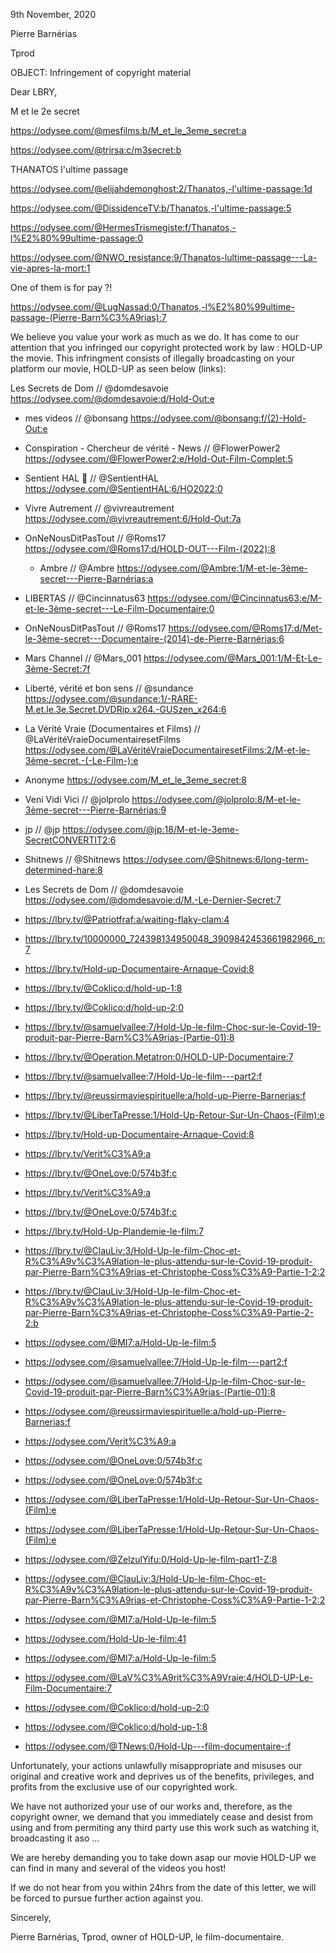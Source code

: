 9th November, 2020



Pierre Barnérias

Tprod

<redacted private info>



OBJECT: Infringement of copyright material



Dear LBRY,

  
  M et le 2e secret

https://odysee.com/@mesfilms:b/M_et_le_3eme_secret:a

https://odysee.com/@trirsa:c/m3secret:b



THANATOS l'ultime passage

https://odysee.com/@elijahdemonghost:2/Thanatos,-l'ultime-passage:1d

https://odysee.com/@DissidenceTV:b/Thanatos,-l'ultime-passage:5

https://odysee.com/@HermesTrismegiste:f/Thanatos,-l%E2%80%99ultime-passage:0

https://odysee.com/@NWO_resistance:9/Thanatos-lultime-passage---La-vie-apres-la-mort:1

One of them is for pay ?!

https://odysee.com/@LugNassad:0/Thanatos,-l%E2%80%99ultime-passage-(Pierre-Barn%C3%A9rias):7


We believe you value your work as much as we do. It has come to our attention that you infringed our copyright protected work by law : HOLD-UP the movie. This infringment consists of illegally broadcasting on your platform our movie, HOLD-UP as seen below (links):

Les Secrets de Dom // @domdesavoie
https://odysee.com/@domdesavoie:d/Hold-Out:e
- mes videos // @bonsang
https://odysee.com/@bonsang:f/(2)-Hold-Out:e
- Conspiration - Chercheur de vérité - News // @FlowerPower2
https://odysee.com/@FlowerPower2:e/Hold-Out-Film-Complet:5
- Sentient HAL 💚 // @SentientHAL
https://odysee.com/@SentientHAL:6/HO2022:0
- Vivre Autrement // @vivreautrement
https://odysee.com/@vivreautrement:6/Hold-Out:7a
- OnNeNousDitPasTout // @Roms17
https://odysee.com/@Roms17:d/HOLD-OUT---Film-(2022):8

  - Ambre // @Ambre
https://odysee.com/@Ambre:1/M-et-le-3ème-secret---Pierre-Barnérias:a
- LIBERTAS // @Cincinnatus63
https://odysee.com/@Cincinnatus63:e/M-et-le-3ème-secret---Le-Film-Documentaire:0
- OnNeNousDitPasTout // @Roms17
https://odysee.com/@Roms17:d/Met-le-3ème-secret---Documentaire-(2014)-de-Pierre-Barnérias:6
- Mars Channel // @Mars_001
https://odysee.com/@Mars_001:1/M-Et-Le-3ème-Secret:7f
- Liberté, vérité et bon sens // @sundance
https://odysee.com/@sundance:1/-RARE-M.et.le.3e.Secret.DVDRip.x264.-GUSzen_x264:6
- La Vérité Vraie (Documentaires et Films) // @LaVéritéVraieDocumentairesetFilms
https://odysee.com/@LaVéritéVraieDocumentairesetFilms:2/M-et-le-3ème-secret.-(-Le-Film-):e
- Anonyme
https://odysee.com/M_et_le_3eme_secret:8
- Veni Vidi Vici // @jolprolo
https://odysee.com/@jolprolo:8/M-et-le-3ème-secret---Pierre-Barnérias:9
- jp // @jp
https://odysee.com/@jp:18/M-et-le-3eme-SecretCONVERTIT2:6
- Shitnews // @Shitnews
https://odysee.com/@Shitnews:6/long-term-determined-hare:8
- Les Secrets de Dom // @domdesavoie
https://odysee.com/@domdesavoie:d/M.-Le-Dernier-Secret:7

- https://lbry.tv/@Patriotfraf:a/waiting-flaky-clam:4

- https://lbry.tv/10000000_724398134950048_3909842453661982966_n:7

- https://lbry.tv/Hold-up-Documentaire-Arnaque-Covid:8

- https://lbry.tv/@Coklico:d/hold-up-1:8

- https://lbry.tv/@Coklico:d/hold-up-2:0

- https://lbry.tv/@samuelvallee:7/Hold-Up-le-film-Choc-sur-le-Covid-19-produit-par-Pierre-Barn%C3%A9rias-(Partie-01):8

- https://lbry.tv/@Operation.Metatron:0/HOLD-UP-Documentaire:7

- https://lbry.tv/@samuelvallee:7/Hold-Up-le-film---part2:f

- https://lbry.tv/@reussirmaviespirituelle:a/hold-up-Pierre-Barnerias:f

- https://lbry.tv/@LiberTaPresse:1/Hold-Up-Retour-Sur-Un-Chaos-(Film):e

- https://lbry.tv/Hold-up-Documentaire-Arnaque-Covid:8

- https://lbry.tv/Verit%C3%A9:a

- https://lbry.tv/@OneLove:0/574b3f:c

- https://lbry.tv/Verit%C3%A9:a

- https://lbry.tv/@OneLove:0/574b3f:c

- https://lbry.tv/Hold-Up-Plandemie-le-film:7

- https://lbry.tv/@ClauLiv:3/Hold-Up-le-film-Choc-et-R%C3%A9v%C3%A9lation-le-plus-attendu-sur-le-Covid-19-produit-par-Pierre-Barn%C3%A9rias-et-Christophe-Coss%C3%A9-Partie-1-2:2

- https://lbry.tv/@ClauLiv:3/Hold-Up-le-film-Choc-et-R%C3%A9v%C3%A9lation-le-plus-attendu-sur-le-Covid-19-produit-par-Pierre-Barn%C3%A9rias-et-Christophe-Coss%C3%A9-Partie-2-2:b

- https://odysee.com/@MI7:a/Hold-Up-le-film:5

- https://odysee.com/@samuelvallee:7/Hold-Up-le-film---part2:f

- https://odysee.com/@samuelvallee:7/Hold-Up-le-film-Choc-sur-le-Covid-19-produit-par-Pierre-Barn%C3%A9rias-(Partie-01):8

- https://odysee.com/@reussirmaviespirituelle:a/hold-up-Pierre-Barnerias:f

- https://odysee.com/Verit%C3%A9:a

- https://odysee.com/@OneLove:0/574b3f:c

- https://odysee.com/@OneLove:0/574b3f:c

- https://odysee.com/@LiberTaPresse:1/Hold-Up-Retour-Sur-Un-Chaos-(Film):e

- https://odysee.com/@LiberTaPresse:1/Hold-Up-Retour-Sur-Un-Chaos-(Film):e

- https://odysee.com/@ZelzulYifu:0/Hold-Up-le-film-part1-Z:8

- https://odysee.com/@ClauLiv:3/Hold-Up-le-film-Choc-et-R%C3%A9v%C3%A9lation-le-plus-attendu-sur-le-Covid-19-produit-par-Pierre-Barn%C3%A9rias-et-Christophe-Coss%C3%A9-Partie-1-2:2

- https://odysee.com/@MI7:a/Hold-Up-le-film:5

- https://odysee.com/Hold-Up-le-film:41

- https://odysee.com/@MI7:a/Hold-Up-le-film:5

- https://odysee.com/@LaV%C3%A9rit%C3%A9Vraie:4/HOLD-UP-Le-Film-Documentaire:7

- https://odysee.com/@Coklico:d/hold-up-2:0

- https://odysee.com/@Coklico:d/hold-up-1:8

- https://odysee.com/@TNews:0/Hold-Up---film-documentaire-:f
 



Unfortunately, your actions unlawfully misappropriate and misuses our original and creative work and deprives us of the benefits, privileges, and profits from the exclusive use of our copyrighted work.


We have not authorized your use of our works and, therefore, as the copyright owner, we demand that you immediately cease and desist from using and from permiting any third party use this work such as watching it, broadcasting it aso ...



We are hereby demanding you to take down asap our movie HOLD-UP we can find in many and several of the videos you host!

If we do not hear from you within 24hrs from the date of this letter, we will be forced to pursue further action against you.


Sincerely,


Pierre Barnérias, Tprod, owner of HOLD-UP, le film-documentaire.
